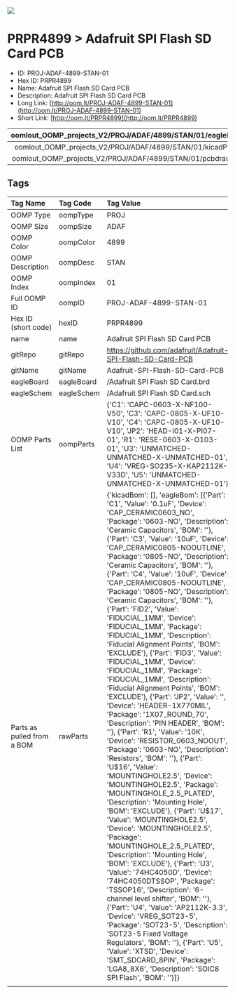 


  
![][im]
# PRPR4899 > Adafruit SPI Flash SD Card PCB

- ID: PROJ-ADAF-4899-STAN-01
- Hex ID: PRPR4899
- Name: Adafruit SPI Flash SD Card PCB
- Description: Adafruit SPI Flash SD Card PCB
- Long Link: [http://oom.lt/PROJ-ADAF-4899-STAN-01](http://oom.lt/PROJ-ADAF-4899-STAN-01)
- Short Link: [http://oom.lt/PRPR4899](http://oom.lt/PRPR4899)
  

|oomlout_OOMP_projects_V2/PROJ/ADAF/4899/STAN/01/eagleImage.png|oomlout_OOMP_projects_V2/PROJ/ADAF/4899/STAN/01/eagleSchemImage.png|oomlout_OOMP_projects_V2/PROJ/ADAF/4899/STAN/01/kicadPcb3dFront.png|oomlout_OOMP_projects_V2/PROJ/ADAF/4899/STAN/01/kicadPcb3dBack.png|
| :---: | :---: | :---: | :---: |
|oomlout_OOMP_projects_V2/PROJ/ADAF/4899/STAN/01/kicadPcb3d.png|oomlout_OOMP_projects_V2/PROJ/ADAF/4899/STAN/01/bomBack.png|oomlout_OOMP_projects_V2/PROJ/ADAF/4899/STAN/01/bomFront.png|oomlout_OOMP_projects_V2/PROJ/ADAF/4899/STAN/01/pcbdraw.svg|
|oomlout_OOMP_projects_V2/PROJ/ADAF/4899/STAN/01/pcbdrawBack.svg||||

## Tags
  

|Tag Name|Tag Code|Tag Value|
| :--- | :--- | :--- |
|OOMP Type|oompType|PROJ|
|OOMP Size|oompSize|ADAF|
|OOMP Color|oompColor|4899|
|OOMP Description|oompDesc|STAN|
|OOMP Index|oompIndex|01|
|Full OOMP ID|oompID|PROJ-ADAF-4899-STAN-01|
|Hex ID (short code)|hexID|PRPR4899|
|name|name|Adafruit SPI Flash SD Card PCB|
|gitRepo|gitRepo|https://github.com/adafruit/Adafruit-SPI-Flash-SD-Card-PCB|
|gitName|gitName|Adafruit-SPI-Flash-SD-Card-PCB|
|eagleBoard|eagleBoard|/Adafruit SPI Flash SD Card.brd|
|eagleSchem|eagleSchem|/Adafruit SPI Flash SD Card.sch|
|OOMP Parts List|oompParts|{'C1': 'CAPC-0603-X-NF100-V50', 'C3': 'CAPC-0805-X-UF10-V10', 'C4': 'CAPC-0805-X-UF10-V10', 'JP2': 'HEAD-I01-X-PI07-01', 'R1': 'RESE-0603-X-O103-01', 'U3': 'UNMATCHED-UNMATCHED-X-UNMATCHED-01', 'U4': 'VREG-SO235-X-KAP2112K-V33D', 'U5': 'UNMATCHED-UNMATCHED-X-UNMATCHED-01'}|
|Parts as pulled from a BOM|rawParts|{'kicadBom': [], 'eagleBom': [{'Part': 'C1', 'Value': '0.1uF', 'Device': 'CAP_CERAMIC0603_NO', 'Package': '0603-NO', 'Description': 'Ceramic Capacitors', 'BOM': ''}, {'Part': 'C3', 'Value': '10uF', 'Device': 'CAP_CERAMIC0805-NOOUTLINE', 'Package': '0805-NO', 'Description': 'Ceramic Capacitors', 'BOM': ''}, {'Part': 'C4', 'Value': '10uF', 'Device': 'CAP_CERAMIC0805-NOOUTLINE', 'Package': '0805-NO', 'Description': 'Ceramic Capacitors', 'BOM': ''}, {'Part': 'FID2', 'Value': 'FIDUCIAL_1MM', 'Device': 'FIDUCIAL_1MM', 'Package': 'FIDUCIAL_1MM', 'Description': 'Fiducial Alignment Points', 'BOM': 'EXCLUDE'}, {'Part': 'FID3', 'Value': 'FIDUCIAL_1MM', 'Device': 'FIDUCIAL_1MM', 'Package': 'FIDUCIAL_1MM', 'Description': 'Fiducial Alignment Points', 'BOM': 'EXCLUDE'}, {'Part': 'JP2', 'Value': '', 'Device': 'HEADER-1X770MIL', 'Package': '1X07_ROUND_70', 'Description': 'PIN HEADER', 'BOM': ''}, {'Part': 'R1', 'Value': '10K', 'Device': 'RESISTOR_0603_NOOUT', 'Package': '0603-NO', 'Description': 'Resistors', 'BOM': ''}, {'Part': 'U$16', 'Value': 'MOUNTINGHOLE2.5', 'Device': 'MOUNTINGHOLE2.5', 'Package': 'MOUNTINGHOLE_2.5_PLATED', 'Description': 'Mounting Hole', 'BOM': 'EXCLUDE'}, {'Part': 'U$17', 'Value': 'MOUNTINGHOLE2.5', 'Device': 'MOUNTINGHOLE2.5', 'Package': 'MOUNTINGHOLE_2.5_PLATED', 'Description': 'Mounting Hole', 'BOM': 'EXCLUDE'}, {'Part': 'U3', 'Value': '74HC4050D', 'Device': '74HC4050DTSSOP', 'Package': 'TSSOP16', 'Description': '6-channel level shifter', 'BOM': ''}, {'Part': 'U4', 'Value': 'AP2112K-3.3', 'Device': 'VREG_SOT23-5', 'Package': 'SOT23-5', 'Description': 'SOT23-5 Fixed Voltage Regulators', 'BOM': ''}, {'Part': 'U5', 'Value': 'XTSD', 'Device': 'SMT_SDCARD_8PIN', 'Package': 'LGA8_8X6', 'Description': 'SOIC8 SPI Flash', 'BOM': ''}]}|
||||



[im]: PROJ/ADAF/4899/STAN/01/kicadPcb3d_450.png

